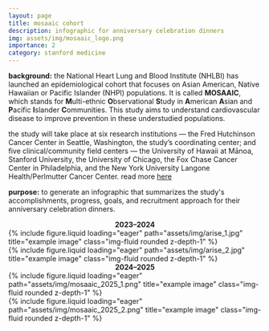 ```yaml
---
layout: page
title: mosaaic cohort
description: infographic for anniversary celebration dinners
img: assets/img/mosaaic_logo.png
importance: 2
category: stanford medicine
---
```

**background:** the National Heart Lung and Blood Institute (NHLBI) has launched an epidemiological cohort that focuses on Asian American, Native Hawaiian or Pacific Islander (NHPI) populations. It is called **MOSAAIC**, which stands for **M**ulti-ethnic **O**bservational **S**tudy in **A**merican **A**sian and **P**acific **I**slander **C**ommunities. This study aims to understand cardiovascular disease to improve prevention in these understudied populations.

the study will take place at six research institutions — the Fred Hutchinson Cancer Center in Seattle, Washington, the study’s coordinating center; and five clinical/community field centers — the University of Hawaii at Mānoa, Stanford University, the University of Chicago, the Fox Chase Cancer Center in Philadelphia, and the New York University Langone Health/Perlmutter Cancer Center. read more [here](https://www.nhlbi.nih.gov/news/2024/new-nhlbi-study-focuses-asian-americans-native-hawaiians-and-pacific-islanders)

**purpose:** to generate an infographic that summarizes the study's accomplishments, progress, goals, and recruitment approach for their anniversary celebration dinners.

<div align="center"><strong>2023–2024</strong></div>

<div class="row">
    <div class="col-sm mt-3 mt-md-0">
        {% include figure.liquid loading="eager" path="assets/img/arise_1.jpg" title="example image" class="img-fluid rounded z-depth-1" %}
    </div>
    <div class="col-sm mt-3 mt-md-0">
        {% include figure.liquid loading="eager" path="assets/img/arise_2.jpg" title="example image" class="img-fluid rounded z-depth-1" %}
    </div>
</div>

<div align="center"><strong>2024–2025</strong></div>
<div class="row">
    <div class="col-sm mt-3 mt-md-0">
        {% include figure.liquid loading="eager" path="assets/img/mosaaic_2025_1.png" title="example image" class="img-fluid rounded z-depth-1" %}
    </div>
    <div class="col-sm mt-3 mt-md-0">
        {% include figure.liquid loading="eager" path="assets/img/mosaaic_2025_2.png" title="example image" class="img-fluid rounded z-depth-1" %}
    </div>
</div>
